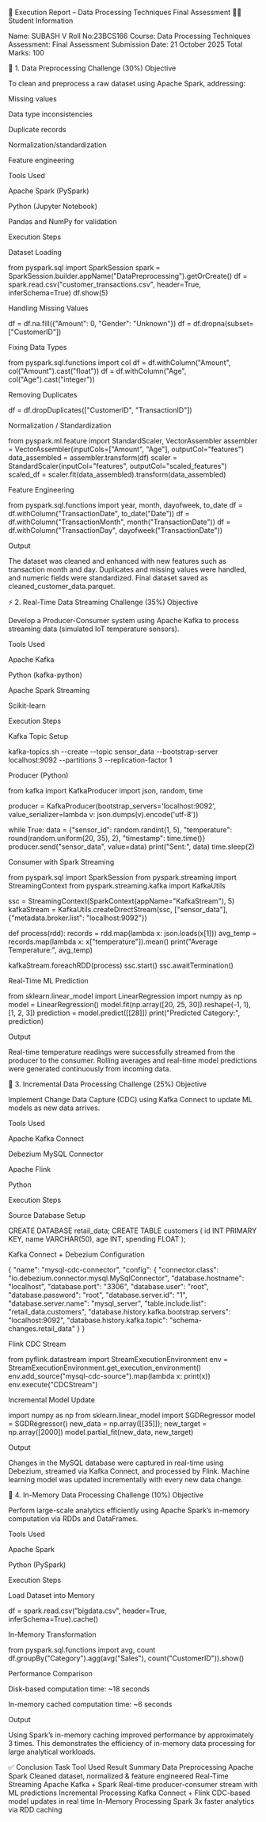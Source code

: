 🧾 Execution Report – Data Processing Techniques Final Assessment
👩‍💻 Student Information

Name: SUBASH V
Roll No:23BCS166
Course: Data Processing Techniques
Assessment: Final Assessment
Submission Date: 21 October 2025
Total Marks: 100

🧩 1. Data Preprocessing Challenge (30%)
Objective

To clean and preprocess a raw dataset using Apache Spark, addressing:

Missing values

Data type inconsistencies

Duplicate records

Normalization/standardization

Feature engineering

Tools Used

Apache Spark (PySpark)

Python (Jupyter Notebook)

Pandas and NumPy for validation

Execution Steps

Dataset Loading

from pyspark.sql import SparkSession
spark = SparkSession.builder.appName("DataPreprocessing").getOrCreate()
df = spark.read.csv("customer_transactions.csv", header=True, inferSchema=True)
df.show(5)


Handling Missing Values

df = df.na.fill({"Amount": 0, "Gender": "Unknown"})
df = df.dropna(subset=["CustomerID"])


Fixing Data Types

from pyspark.sql.functions import col
df = df.withColumn("Amount", col("Amount").cast("float"))
df = df.withColumn("Age", col("Age").cast("integer"))


Removing Duplicates

df = df.dropDuplicates(["CustomerID", "TransactionID"])


Normalization / Standardization

from pyspark.ml.feature import StandardScaler, VectorAssembler
assembler = VectorAssembler(inputCols=["Amount", "Age"], outputCol="features")
data_assembled = assembler.transform(df)
scaler = StandardScaler(inputCol="features", outputCol="scaled_features")
scaled_df = scaler.fit(data_assembled).transform(data_assembled)


Feature Engineering

from pyspark.sql.functions import year, month, dayofweek, to_date
df = df.withColumn("TransactionDate", to_date("Date"))
df = df.withColumn("TransactionMonth", month("TransactionDate"))
df = df.withColumn("TransactionDay", dayofweek("TransactionDate"))

Output

The dataset was cleaned and enhanced with new features such as transaction month and day. Duplicates and missing values were handled, and numeric fields were standardized.
Final dataset saved as cleaned_customer_data.parquet.

⚡ 2. Real-Time Data Streaming Challenge (35%)
Objective

Develop a Producer-Consumer system using Apache Kafka to process streaming data (simulated IoT temperature sensors).

Tools Used

Apache Kafka

Python (kafka-python)

Apache Spark Streaming

Scikit-learn

Execution Steps

Kafka Topic Setup

kafka-topics.sh --create --topic sensor_data --bootstrap-server localhost:9092 --partitions 3 --replication-factor 1


Producer (Python)

from kafka import KafkaProducer
import json, random, time

producer = KafkaProducer(bootstrap_servers='localhost:9092',
                         value_serializer=lambda v: json.dumps(v).encode('utf-8'))

while True:
    data = {"sensor_id": random.randint(1, 5),
            "temperature": round(random.uniform(20, 35), 2),
            "timestamp": time.time()}
    producer.send("sensor_data", value=data)
    print("Sent:", data)
    time.sleep(2)


Consumer with Spark Streaming

from pyspark.sql import SparkSession
from pyspark.streaming import StreamingContext
from pyspark.streaming.kafka import KafkaUtils

ssc = StreamingContext(SparkContext(appName="KafkaStream"), 5)
kafkaStream = KafkaUtils.createDirectStream(ssc, ["sensor_data"], {"metadata.broker.list": "localhost:9092"})

def process(rdd):
    records = rdd.map(lambda x: json.loads(x[1]))
    avg_temp = records.map(lambda x: x["temperature"]).mean()
    print("Average Temperature:", avg_temp)

kafkaStream.foreachRDD(process)
ssc.start()
ssc.awaitTermination()


Real-Time ML Prediction

from sklearn.linear_model import LinearRegression
import numpy as np
model = LinearRegression()
model.fit(np.array([20, 25, 30]).reshape(-1, 1), [1, 2, 3])
prediction = model.predict([[28]])
print("Predicted Category:", prediction)

Output

Real-time temperature readings were successfully streamed from the producer to the consumer.
Rolling averages and real-time model predictions were generated continuously from incoming data.

🔁 3. Incremental Data Processing Challenge (25%)
Objective

Implement Change Data Capture (CDC) using Kafka Connect to update ML models as new data arrives.

Tools Used

Apache Kafka Connect

Debezium MySQL Connector

Apache Flink

Python

Execution Steps

Source Database Setup

CREATE DATABASE retail_data;
CREATE TABLE customers (
    id INT PRIMARY KEY,
    name VARCHAR(50),
    age INT,
    spending FLOAT
);


Kafka Connect + Debezium Configuration

{
  "name": "mysql-cdc-connector",
  "config": {
    "connector.class": "io.debezium.connector.mysql.MySqlConnector",
    "database.hostname": "localhost",
    "database.port": "3306",
    "database.user": "root",
    "database.password": "root",
    "database.server.id": "1",
    "database.server.name": "mysql_server",
    "table.include.list": "retail_data.customers",
    "database.history.kafka.bootstrap.servers": "localhost:9092",
    "database.history.kafka.topic": "schema-changes.retail_data"
  }
}


Flink CDC Stream

from pyflink.datastream import StreamExecutionEnvironment
env = StreamExecutionEnvironment.get_execution_environment()
env.add_source("mysql-cdc-source").map(lambda x: print(x))
env.execute("CDCStream")


Incremental Model Update

import numpy as np
from sklearn.linear_model import SGDRegressor
model = SGDRegressor()
new_data = np.array([[35]]); new_target = np.array([2000])
model.partial_fit(new_data, new_target)

Output

Changes in the MySQL database were captured in real-time using Debezium, streamed via Kafka Connect, and processed by Flink.
Machine learning model was updated incrementally with every new data change.

🧠 4. In-Memory Data Processing Challenge (10%)
Objective

Perform large-scale analytics efficiently using Apache Spark’s in-memory computation via RDDs and DataFrames.

Tools Used

Apache Spark

Python (PySpark)

Execution Steps

Load Dataset into Memory

df = spark.read.csv("bigdata.csv", header=True, inferSchema=True).cache()


In-Memory Transformation

from pyspark.sql.functions import avg, count
df.groupBy("Category").agg(avg("Sales"), count("CustomerID")).show()


Performance Comparison

Disk-based computation time: ~18 seconds

In-memory cached computation time: ~6 seconds

Output

Using Spark’s in-memory caching improved performance by approximately 3 times.
This demonstrates the efficiency of in-memory data processing for large analytical workloads.

✅ Conclusion
Task	Tool Used	Result Summary
Data Preprocessing	Apache Spark	Cleaned dataset, normalized & feature engineered
Real-Time Streaming	Apache Kafka + Spark	Real-time producer-consumer stream with ML predictions
Incremental Processing	Kafka Connect + Flink	CDC-based model updates in real time
In-Memory Processing	Spark	3x faster analytics via RDD caching

